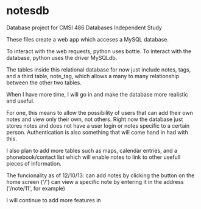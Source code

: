 notesdb
=======
Database project for CMSI 486 Databases Independent Study

These files create a web app which acceses a MySQL database.

To interact with the web requests, python uses bottle. To interact with the database, python uses the driver MySQLdb.

The tables inside this relational database for now just include notes, tags, and a third table, note_tag, which allows a many to many relationship between the other two tables.

When I have more time, I will go in and make the database more realistic and useful.

For one, this means to allow the possibility of users that can add their own notes and view only their own, not others. Right now the database just stores notes and does not have a user login or notes specific to a certain person. Authentication is also something that will come hand in had with this.

I also plan to add more tables such as maps, calendar entries, and a phonebook/contact list which will enable notes to link to other usefull pieces of information.

The funcionality as of 12/10/13:
    can add notes by clicking the button on the home screen ('/')
    can view a specific note by entering it in the address ('/note/11', for example)
    
I will continue to add more features in
